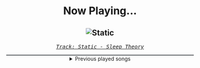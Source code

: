 <div align="center"> 
<h1>Now Playing...</h1>

![Static](https://i.scdn.co/image/ab67616d00001e028b79427dbe20609bf613925a)
--
_<samp><a href="https://open.spotify.com/track/3Ai8swkl3r7q5TzaOFcpXu">Track: Static - Sleep Theory</a></samp>_

<div style="border: 1px #4B5054 solid"></div>
<details>
  <summary>
    Previous played songs
  </summary>
  <table>
    <thead>
      <tr>
        <th>
          Artist
        </th>
        <th>
          Song
        </th>
        <th>
          Link
        </th>
      </tr>
    </thead>
    <tbody>
      <tr><td>Sleep Theory</td><td>Static</td><td><a href="https://open.spotify.com/track/3Ai8swkl3r7q5TzaOFcpXu">https://open.spotify.com/track/3Ai8swkl3r7q5TzaOFcpXu</a></td></tr><tr><td>Galleons</td><td>Better the Devil You Know</td><td><a href="https://open.spotify.com/track/0fSuHbKNMFOSFgnBLhwoch">https://open.spotify.com/track/0fSuHbKNMFOSFgnBLhwoch</a></td></tr><tr><td>Bury Tomorrow</td><td>Let Go</td><td><a href="https://open.spotify.com/track/4UibdhxqKDVdz2p0PBb3a8">https://open.spotify.com/track/4UibdhxqKDVdz2p0PBb3a8</a></td></tr><tr><td>Windwaker</td><td>Tabula Rasa</td><td><a href="https://open.spotify.com/track/5ORLp3QJwHvE0Ezfi2HCqI">https://open.spotify.com/track/5ORLp3QJwHvE0Ezfi2HCqI</a></td></tr><tr><td>Of Virtue</td><td>Holy</td><td><a href="https://open.spotify.com/track/6r0xFYn8nGvXtf6vl9oaWK">https://open.spotify.com/track/6r0xFYn8nGvXtf6vl9oaWK</a></td></tr><tr><td>Of Virtue</td><td>Hypocrite</td><td><a href="https://open.spotify.com/track/5fwS8ieNB49OpeRfu0afSm">https://open.spotify.com/track/5fwS8ieNB49OpeRfu0afSm</a></td></tr><tr><td>The Plot In You</td><td>Paradigm</td><td><a href="https://open.spotify.com/track/6uWWfeZyj1UOGBjrf8fr4G">https://open.spotify.com/track/6uWWfeZyj1UOGBjrf8fr4G</a></td></tr><tr><td>Sleep Token</td><td>Emergence</td><td><a href="https://open.spotify.com/track/5NRpxJxtR6JkUhQS4F0um6">https://open.spotify.com/track/5NRpxJxtR6JkUhQS4F0um6</a></td></tr><tr><td>Siamese</td><td>Home (feat. Drew York)</td><td><a href="https://open.spotify.com/track/1ynGvKDb3OazVDEh5iqyN6">https://open.spotify.com/track/1ynGvKDb3OazVDEh5iqyN6</a></td></tr><tr><td>Windwaker</td><td>Fractured State of Mind</td><td><a href="https://open.spotify.com/track/4iX51dJGlEryjzKFWPs7uK">https://open.spotify.com/track/4iX51dJGlEryjzKFWPs7uK</a></td></tr><tr><td>Siamese</td><td>Through My Head</td><td><a href="https://open.spotify.com/track/4IxfCx0FVapmhoUiUCt0uP">https://open.spotify.com/track/4IxfCx0FVapmhoUiUCt0uP</a></td></tr><tr><td>ENMY</td><td>Burn</td><td><a href="https://open.spotify.com/track/5TAUiU8RxlKGLm8VeJlCcr">https://open.spotify.com/track/5TAUiU8RxlKGLm8VeJlCcr</a></td></tr><tr><td>Dead Eyes</td><td>Better Off</td><td><a href="https://open.spotify.com/track/4i7gIsB3TkUwMsmVJVzpp4">https://open.spotify.com/track/4i7gIsB3TkUwMsmVJVzpp4</a></td></tr><tr><td>Of Virtue</td><td>Cold Blooded</td><td><a href="https://open.spotify.com/track/5HXhEGcukpThXJPz8YvFBT">https://open.spotify.com/track/5HXhEGcukpThXJPz8YvFBT</a></td></tr><tr><td>Dayseeker</td><td>Homesick</td><td><a href="https://open.spotify.com/track/0DejtyvzvoJFAlTRWrSThv">https://open.spotify.com/track/0DejtyvzvoJFAlTRWrSThv</a></td></tr><tr><td>We Came As Romans</td><td>Holding The Embers</td><td><a href="https://open.spotify.com/track/2SI0lVzEn93n3ZuJqeUCIc">https://open.spotify.com/track/2SI0lVzEn93n3ZuJqeUCIc</a></td></tr><tr><td>Windwaker</td><td>Apathy</td><td><a href="https://open.spotify.com/track/0hECfkuAgf4P5jHE7AMAL8">https://open.spotify.com/track/0hECfkuAgf4P5jHE7AMAL8</a></td></tr><tr><td>Memphis May Fire</td><td>Paralyzed</td><td><a href="https://open.spotify.com/track/7cLg1ozfTTDi4JoeoxrBqX">https://open.spotify.com/track/7cLg1ozfTTDi4JoeoxrBqX</a></td></tr><tr><td>ENMY</td><td>Clarity</td><td><a href="https://open.spotify.com/track/3oQc00F78zXLeisBl1At7h">https://open.spotify.com/track/3oQc00F78zXLeisBl1At7h</a></td></tr><tr><td>Windwaker</td><td>Arcane</td><td><a href="https://open.spotify.com/track/0bDXKUQvhUYVhR1sRpLlIV">https://open.spotify.com/track/0bDXKUQvhUYVhR1sRpLlIV</a></td></tr>
    </tbody>
  </table>
</details>

</div>
